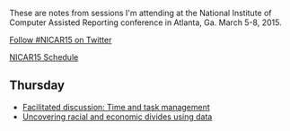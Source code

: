 These are notes from sessions I'm attending at the National Institute of Computer Assisted Reporting conference in Atlanta, Ga. March 5-8, 2015.

[Follow #NICAR15 on Twitter](https://twitter.com/hashtag/nicar15)

[NICAR15 Schedule](http://www.ire.org/blog/car-conference-blog/2015/03/04/nicar15-schedule-updates-and-changes/)

## Thursday

* [Facilitated discussion: Time and task management](time-and-task-management.md)
* [Uncovering racial and economic divides using data](uncovering-racial-and-economic-divides-using-data.md)